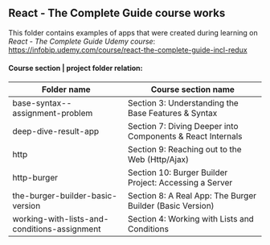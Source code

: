 ## React - The Complete Guide course works

This folder contains examples of apps that were created during learning on _React - The Complete Guide Udemy course_: https://infobip.udemy.com/course/react-the-complete-guide-incl-redux

#### Course section | project folder relation:

| Folder name                                  | Course section name                                        |
| -------------------------------------------- | ---------------------------------------------------------- |
| base-syntax--assignment-problem              | Section 3: Understanding the Base Features & Syntax        |
| deep-dive-result-app                         | Section 7: Diving Deeper into Components & React Internals |
| http                                         | Section 9: Reaching out to the Web (Http/Ajax)             |
| http-burger                                  | Section 10: Burger Builder Project: Accessing a Server     |
| the-burger-builder-basic-version             | Section 8: A Real App: The Burger Builder (Basic Version)  |
| working-with-lists-and-conditions-assignment | Section 4: Working with Lists and Conditions               |
